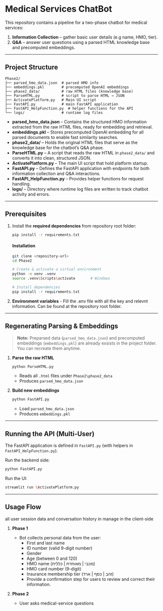 # Medical Services ChatBot

This repository contains a pipeline for a two-phase chatbot for medical services:
1. **Information Collection** – gather basic user details (e.g name, HMO, tier).  
2. **Q&A** – answer user questions using a parsed HTML knowledge base and precomputed embeddings.

---
## Project Structure

```
Phase2/
├── parsed_hmo_data.json  # parsed HMO info 
├── embeddings.pkl        # precomputed OpenAI embeddings
├── phase2_data/          # raw HTML files (knowledge base)
├── ParseHTML.py          # script to parse HTML → JSON
├── ActivatePlatform.py   # Main UI script
├── FastAPI.py            # main FastAPI application
├── FastAPI_HelpFunction.py  # helper functions for the API
└── logs/                 # runtime log files
```

- **parsed_hmo_data.json** – Contains the structured HMO information extracted from the raw HTML files, ready for embedding and retrieval.  
- **embeddings.pkl** – Stores precomputed OpenAI embedding for all parsed documents to enable fast similarity searches.  
- **phase2_data/** – Holds the original HTML files that serve as the knowledge base for the chatbot’s Q&A phase.  
- **ParseHTML.py** – A script that reads the raw HTML in `phase2_data/` and converts it into clean, structured JSON.  
- **ActivatePlatform.py** – The main UI script that hold platform startup.  
- **FastAPI.py** – Defines the FastAPI application with endpoints for both information collection and Q&A interactions.  
- **FastAPI_HelpFunction.py** – Provides helper functions for request handling. 
- **logs/** – Directory where runtime log files are written to track chatbot activity and errors.  


---

## Prerequisites


1. Install the **required dependencies** from repository root folder:
    ```bash
    pip install -r requirements.txt
    ```

    #### Installation

   ```bash
   git clone <repository-url>
   cd Phase2

   # Create & activate a virtual environment
   python -m venv .venv
   source .venv\Scripts\activate       # Windows

   # Install dependencies
   pip install -r requirements.txt
   ```

2. **Environment variables** - Fill the .env file with all the key and relevnt information. Can be found at the repository root folder.

---




## Regenerating Parsing & Embeddings

> **Note:** Preparsed data (`parsed_hmo_data.json`) and precomputed embeddings (`embeddings.pkl`) are already exsists in the project folder. 
You can recreate them anytime.

1. **Parse the raw HTML**  
   ```bash
   python ParseHTML.py
   ```
   - Reads all `.html` files under `Phase2\phase2_data`  
   - Produces `parsed_hmo_data.json`

2. **Build new embeddings**  
   ```bash
   python FastAPI.py
   ```
   - Load `parsed_hmo_data.json`  
   - Produces `embeddings.pkl`

---

## Running the API (Multi-User)

The FastAPI application is defined in `FastAPI.py` (with helpers in `FastAPI_HelpFunction.py`).

Run the backend side:
   ```bash
   python FastAPI.py
   ```

Run the UI:
   ```bash
streamlit run \ActivatePlatform.py
```
---


## Usage Flow

all  user session data and conversation history in manage in the client-side

1. **Phase 1**  
   - Bot collects personal data from the user:
      - First and last name
      - ID number (valid 9-digit number)
      - Gender
      - Age (between 0 and 120)
      - HMO name (מכבי | מאוחדת | כללית)
      - HMO card number (9-digit)
      - Insurance membership tier (זהב | כסף | ארד)
      - Provide a confirmation step for users to review and correct their information.

2. **Phase 2**  
   - User asks medical-service questions  


